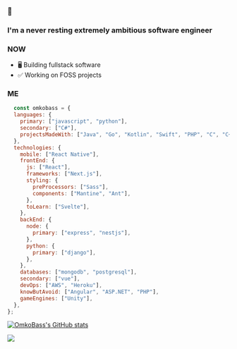 ### 👋
### I'm a never resting extremely ambitious software engineer

### NOW
- 🖥️ Building fullstack software
- ✅ Working on FOSS projects

### ME
```javascript
  const omkobass = {
  languages: {
    primary: ["javascript", "python"],
    secondary: ["C#"],
    projectsMadeWith: ["Java", "Go", "Kotlin", "Swift", "PHP", "C", "C++"],
  },
  technologies: {
    mobile: ["React Native"],
    frontEnd: {
      js: ["React"],
      frameworks: ["Next.js"],
      styling: {
        preProcessors: ["Sass"],
        components: ["Mantine", "Ant"],
      },
      toLearn: ["Svelte"],
    },
    backEnd: {
      node: {
        primary: ["express", "nestjs"],
      },
      python: {
        primary: ["django"],
      },
    },
    databases: ["mongodb", "postgresql"],
    secondary: ["vue"],
    devOps: ["AWS", "Heroku"],
    knowButAvoid: ["Angular", "ASP.NET", "PHP"],
    gameEngines: ["Unity"],
  },
};
```

<a href="http://www.github.com/OmkoBass"><img src="https://github-readme-stats.vercel.app/api?username=OmkoBass&show_icons=true&hide=&count_private=true&title_color=F03E3E&text_color=ffffff&icon_color=F03E3E&bg_color=1c1917&hide_border=true&show_icons=true" alt="OmkoBass's GitHub stats" /></a>

<a href="http://www.github.com/OmkoBass"><img src="https://github-readme-streak-stats.herokuapp.com/?user=OmkoBass&stroke=ffffff&background=1c1917&ring=F03E3E&fire=F03E3E&currStreakNum=ffffff&currStreakLabel=F03E3E&sideNums=ffffff&sideLabels=ffffff&dates=ffffff&hide_border=true" /></a>
